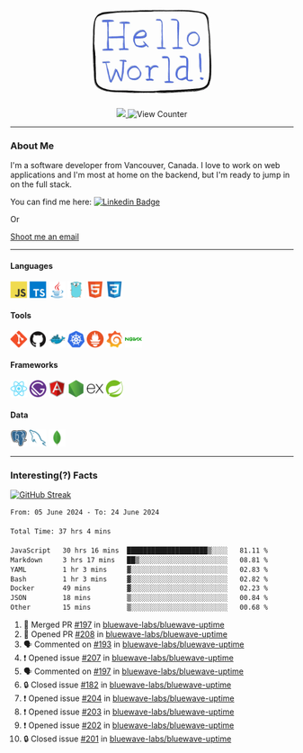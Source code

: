 <div align="center">
    <img src="./img/hello_world.webp" height="200px" width="">
    <div>
        <a href="https://www.linkedin.com/in/ajhollid">
            <img src="https://img.shields.io/badge/LinkedIn-blue"/>
        </a>
        <img src="https://komarev.com/ghpvc/?username=ajhollid&color=yellow" alt="View Counter">
    </div>
</div>

---

### About Me

I'm a software developer from Vancouver, Canada. I love to work on web applications and I'm most at home on the backend, but I'm ready to jump in on the full stack.

You can find me here: [![Linkedin Badge](https://img.shields.io/badge/-ajhollid-blue?style=flat&logo=Linkedin&logoColor=white)](https://www.linkedin.com/in/ajhollid)

Or

[Shoot me an email](mailto:ajhollid@gmail.com)

---

#### Languages

<div>
    <img src="./img/devicons/javascript-original.svg" width=30 height=30 alt="JavaScript">
    <img src="/img/devicons/typescript-original.svg" width=30 height=30 alt="TypeScript">
    <img src="./img/devicons/java-original.svg" width=30 height=30 alt="Java">
    <img src="./img/devicons/go-original.svg" width=30 height=30 alt="Golang">
    <img src="./img/devicons/html5-original.svg" width=30 height=30 alt="HTML 5">
    <img src="./img/devicons/css3-original.svg" width=30 height=30 alt="CSS 3">
</div>

#### Tools

<div>
    <img src="./img/devicons/git-original.svg" width=30 height=30 alt="Git">
    <img src="./img/devicons/github-original.svg" width=30 height=30 alt="Github">
    <img src="./img/devicons/docker-original.svg" width=30 
    height=30 alt="Docker">
    <img src="./img/devicons/kubernetes-original.svg" width=30 height=30 alt="K8">
    <img src="./img/devicons/prometheus-original.svg" width=30 height=30 alt="Prometheus">
    <img src="./img/devicons/grafana-original.svg" width=30 height=30 alt="Grafana">
    <img src="./img/devicons/nginx-original.svg" width=30 height=30 alt="Nginx">
</div>

#### Frameworks

<div>
    <img src="./img/devicons/react-original.svg" width=30 height=30 alt="React">
    <img src="./img/devicons/gatsby-original.svg" width=30 height=30 alt="Gatsby">
    <img src="./img/devicons/angularjs-original.svg" width=30 height=30 alt="AngularJS">
    <img src="./img/devicons/nodejs-original.svg" width=30 height=30 alt="NodeJS">
    <img src="./img/devicons/express-original.svg" width=30 height=30 alt="Express">
    <img src="./img/devicons/spring-original.svg" width=30 height=30 alt="Spring">
</div>

#### Data

<div>
    <img src="./img/devicons/postgresql-original.svg" width=30 height=30 alt="Postgresql">
    <img src="./img/devicons/mysql-original.svg" width=30 height=30 alt="Mysql">
    <img src="./img/devicons/mongodb-original.svg" width=30 height=30 alt="MongoDB">
</div>

---

### Interesting(?) Facts

[![GitHub Streak](http://github-readme-streak-stats.herokuapp.com?user=ajhollid)](https://git.io/streak-stats)

 <!--START_SECTION:waka-->

```txt
From: 05 June 2024 - To: 24 June 2024

Total Time: 37 hrs 4 mins

JavaScript   30 hrs 16 mins  ████████████████████▒░░░░   81.11 %
Markdown     3 hrs 17 mins   ██▒░░░░░░░░░░░░░░░░░░░░░░   08.81 %
YAML         1 hr 3 mins     ▓░░░░░░░░░░░░░░░░░░░░░░░░   02.83 %
Bash         1 hr 3 mins     ▓░░░░░░░░░░░░░░░░░░░░░░░░   02.82 %
Docker       49 mins         ▓░░░░░░░░░░░░░░░░░░░░░░░░   02.23 %
JSON         18 mins         ▒░░░░░░░░░░░░░░░░░░░░░░░░   00.84 %
Other        15 mins         ▒░░░░░░░░░░░░░░░░░░░░░░░░   00.68 %
```

<!--END_SECTION:waka-->


<!--START_SECTION:activity-->
1. 🎉 Merged PR [#197](https://github.com/bluewave-labs/bluewave-uptime/pull/197) in [bluewave-labs/bluewave-uptime](https://github.com/bluewave-labs/bluewave-uptime)
2. 💪 Opened PR [#208](https://github.com/bluewave-labs/bluewave-uptime/pull/208) in [bluewave-labs/bluewave-uptime](https://github.com/bluewave-labs/bluewave-uptime)
3. 🗣 Commented on [#193](https://github.com/bluewave-labs/bluewave-uptime/issues/193#issuecomment-2192260096) in [bluewave-labs/bluewave-uptime](https://github.com/bluewave-labs/bluewave-uptime)
4. ❗ Opened issue [#207](https://github.com/bluewave-labs/bluewave-uptime/issues/207) in [bluewave-labs/bluewave-uptime](https://github.com/bluewave-labs/bluewave-uptime)
5. 🗣 Commented on [#197](https://github.com/bluewave-labs/bluewave-uptime/pull/197#issuecomment-2192251548) in [bluewave-labs/bluewave-uptime](https://github.com/bluewave-labs/bluewave-uptime)
6. 🔒 Closed issue [#182](https://github.com/bluewave-labs/bluewave-uptime/issues/182) in [bluewave-labs/bluewave-uptime](https://github.com/bluewave-labs/bluewave-uptime)
7. ❗ Opened issue [#204](https://github.com/bluewave-labs/bluewave-uptime/issues/204) in [bluewave-labs/bluewave-uptime](https://github.com/bluewave-labs/bluewave-uptime)
8. ❗ Opened issue [#203](https://github.com/bluewave-labs/bluewave-uptime/issues/203) in [bluewave-labs/bluewave-uptime](https://github.com/bluewave-labs/bluewave-uptime)
9. ❗ Opened issue [#202](https://github.com/bluewave-labs/bluewave-uptime/issues/202) in [bluewave-labs/bluewave-uptime](https://github.com/bluewave-labs/bluewave-uptime)
10. 🔒 Closed issue [#201](https://github.com/bluewave-labs/bluewave-uptime/issues/201) in [bluewave-labs/bluewave-uptime](https://github.com/bluewave-labs/bluewave-uptime)
<!--END_SECTION:activity-->
